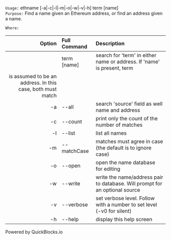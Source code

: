 
`Usage:`    ethname [-a|-c|-l|-m|-o|-w|-v|-h] term [name]  
`Purpose:`  Find a name given an Ethereum address, or find an address given a name.
             
`Where:`  

| Option | Full Command | Description |
| -------: | :------- | :------- |
|  | term [name] | search for 'term' in either name or address. If 'name' is present, term 
			     is assumed to be an address. In this case, both must match |
| -a | --all | search 'source' field as well name and address |
| -c | --count | print only the count of the number of matches |
| -l | --list | list all names |
| -m | --matchCase | matches must agree in case (the default is to ignore case) |
| -o | --open | open the name database for editing |
| -w | --write | write the name/address pair to database. Will prompt for an optional source |
| -v | --verbose | set verbose level. Follow with a number to set level (-v0 for silent) |
| -h | --help | display this help screen |

  Powered by QuickBlocks.io

